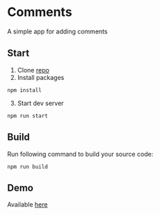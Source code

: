 # Comments

A simple app for adding comments

## Start

1. Clone [repo](https://github.com/OwtmPatrick/comments-react-mobx-ts)
2. Install packages

```
npm install
```

3. Start dev server

```
npm run start
```

## Build

Run following command to build your source code:

```
npm run build
```

## Demo

Available [here](https://owtmpatrick.github.io/comments-react-mobx-ts)
